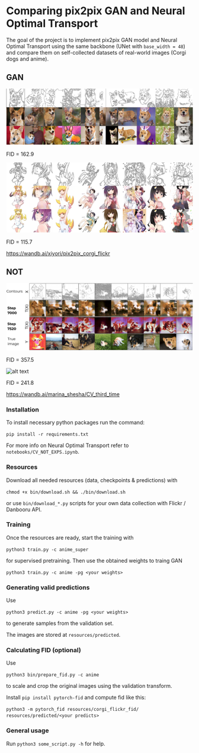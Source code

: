 # Comparing pix2pix GAN and Neural Optimal Transport

The goal of the project is to implement pix2pix GAN model and Neural Optimal Transport using the same backbone (UNet with `base_width = 48`) and compare them on self-collected datasets of real-world images (Corgi dogs and anime).

## GAN

![alt text](pic/corgi_flickr_disloss0.02_genlr0.0002_dislr2e-05_batch8_epoch83.png)

FID = 162.9

![alt text](pic/anime_disloss0.02_genlr0.0002_dislr2e-05_batch8.png)

FID = 115.7

https://wandb.ai/xiyori/pix2pix_corgi_flickr

## NOT

![alt text](pic/2023-12-21_22-29.png)

FID = 357.5

![alt text](pic/2023-12-21_22-28.png)

FID = 241.8

https://wandb.ai/marina_shesha/CV_third_time

### Installation

To install necessary python packages run the command:

`pip install -r requirements.txt`

For more info on Neural Optimal Transport refer to `notebooks/CV_NOT_EXPS.ipynb`.

### Resources

Download all needed resources (data, checkpoints & predictions) with

`chmod +x bin/download.sh && ./bin/download.sh`

or use `bin/download_*.py` scripts for your own data collection with Flickr / Danbooru API.

### Training

Once the resources are ready, start the training with

`python3 train.py -c anime_super`

for supervised pretraining. Then use the obtained weights to traing GAN

`python3 train.py -c anime -pg <your weights>`

### Generating valid predictions

Use

`python3 predict.py -c anime -pg <your weights>`

to generate samples from the validation set.

The images are stored at `resources/predicted`.

### Calculating FID (optional)

Use

`python3 bin/prepare_fid.py -c anime`

to scale and crop the original images using the validation transform.

Install `pip install pytorch-fid` and compute fid like this:

`python3 -m pytorch_fid resources/corgi_flickr_fid/ resources/predicted/<your predicts>`

### General usage

Run `python3 some_script.py -h` for help.
